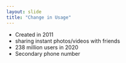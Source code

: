```yaml
---
layout: slide
title: "Change in Usage"
---
```

* Created in 2011
* sharing instant photos/videos with friends 
* 238 million users in 2020
* Secondary phone number

